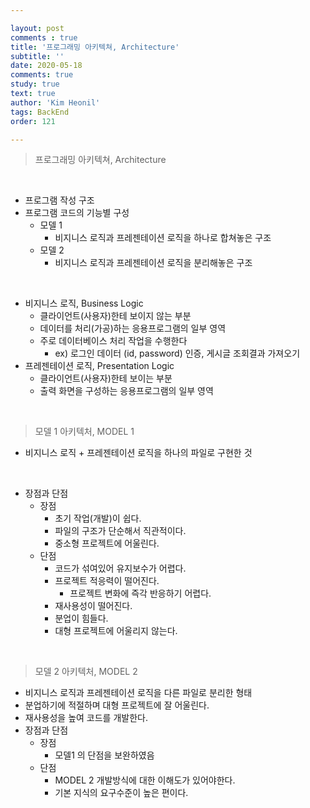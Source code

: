 ```yaml
---

layout: post
comments : true
title: '프로그래밍 아키텍쳐, Architecture'
subtitle: ''
date: 2020-05-18
comments: true
study: true
text: true
author: 'Kim Heonil'
tags: BackEnd
order: 121

---
```


> 프로그래밍 아키텍쳐, Architecture

<br>

- 프로그램 작성 구조
- 프로그램 코드의 기능별 구성
  - 모델 1
    - 비지니스 로직과 프레젠테이션 로직을 하나로 합쳐놓은 구조
  - 모델 2
    - 비지니스 로직과 프레젠테이션 로직을 분리해놓은 구조

<br>

- 비지니스 로직, Business Logic
  - 클라이언트(사용자)한테 보이지 않는 부분
  - 데이터를 처리(가공)하는 응용프로그램의 일부 영역
  - 주로 데이터베이스 처리 작업을 수행한다
    - ex) 로그인 데이터 (id, password) 인증, 게시글 조회결과 가져오기
- 프레젠테이션 로직, Presentation Logic
  - 클라이언트(사용자)한테 보이는 부분
  - 출력 화면을 구성하는 응용프로그램의 일부 영역

<br>

> 모델 1 아키텍처, MODEL 1

- 비지니스 로직 + 프레젠테이션 로직을 하나의 파일로 구현한 것

<br>

- 장점과 단점
  - 장점
    - 초기 작업(개발)이 쉽다.
    - 파일의 구조가 단순해서 직관적이다.
    - 중소형 프로젝트에 어울린다.
  - 단점
    - 코드가 섞여있어 유지보수가 어렵다.
    - 프로젝트 적응력이 떨어진다.
      - 프로젝트 변화에 즉각 반응하기 어렵다.
    - 재사용성이 떨어진다.
    - 분업이 힘들다.
    - 대형 프로젝트에 어울리지 않는다.

<br>

> 모델 2 아키텍처, MODEL 2

- 비지니스 로직과 프레젠테이션 로직을 다른 파일로 분리한 형태
- 분업하기에 적절하며 대형 프로젝트에 잘 어울린다.
- 재사용성을 높여 코드를 개발한다.
- 장점과 단점
  - 장점
    - 모델1 의 단점을 보완하였음
  - 단점
    - MODEL 2 개발방식에 대한 이해도가 있어야한다.
    - 기본 지식의 요구수준이 높은 편이다.

<br><br>
